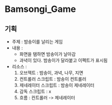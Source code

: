 # Bamsongi_Game
 
## 기획

- 주제 : 밤송이를 날리는 게임
- 내용 :
    - 화면을 탬하면 밤송이가 날아감
    - 과녁이 있다. 밤송이가 달라붙고 이펙트가 표시됨
- 리소스 :
    1. 오브젝트 : 밤송이, 과녁, 나무, 지면
    2. 컨트롤러 스크립트 : 밤송이 컨트롤러
    3. 제네레이터 스크립트 : 밤송이 제네레이터
    4. 감독 스크립트 : x
    5. 흐름 : 컨트롤러 -> 제네레이터